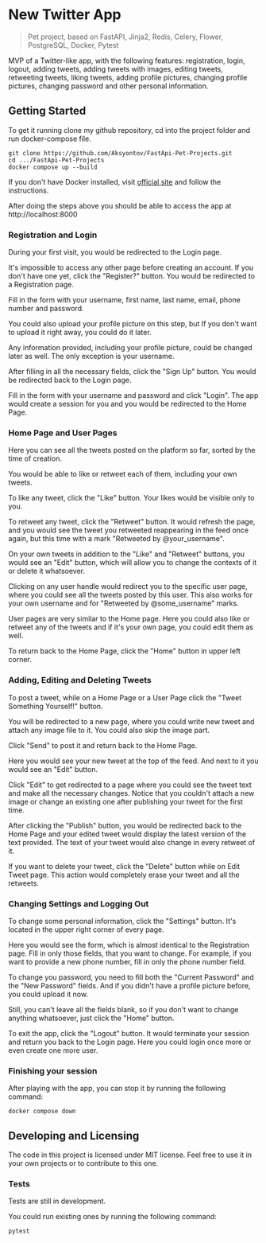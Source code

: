 # New Twitter App
> Pet project, based on FastAPI, Jinja2, Redis, Celery, 
> Flower, PostgreSQL, Docker, Pytest

MVP of a Twitter-like app, with the following features: registration, 
login, logout, adding tweets, adding tweets with images, editing tweets, 
retweeting tweets, liking tweets, adding profile pictures,
changing profile pictures, changing password 
and other personal information.


## Getting Started

To get it running clone my github repository, 
cd into the project folder and run docker-compose file.

```shell
git clone https://github.com/Aksyontov/FastApi-Pet-Projects.git
cd .../FastApi-Pet-Projects
docker compose up --build
```

If you don't have Docker installed, visit [official site](https://www.docker.com/get-started/) 
and follow the instructions.

After doing the steps above you should be able to access 
the app at http://localhost:8000

### Registration and Login

During your first visit, you would be redirected 
to the Login page. 

It's impossible to access any other page before creating an account. 
If you don't have one yet, click the "Register?" button. You would be
redirected to a Registration page. 

Fill in the form with your username, first name, 
last name, email, phone number and password. 

You could also upload
your profile picture on this step, but If you don't want to upload it right away, 
you could do it later. 

Any information provided, including your profile
picture, could be changed later as well. The only exception is your username.

After filling in all the necessary fields, click the "Sign Up" button.
You would be redirected back to the Login page.

Fill in the form with your username and password and click "Login". 
The app would create a session for you and you would be 
redirected to the Home Page.


### Home Page and User Pages

Here you can see 
all the tweets posted on the platform so far, 
sorted by the time of creation.

You would be able to like or retweet each of them, 
including your own tweets. 

To like any tweet, click the "Like" button. 
Your likes would be visible only to you. 

To retweet any tweet, click the "Retweet" button. It would refresh the page,
and you would see the tweet you retweeted reappearing in the feed once
again, but this time with a mark "Retweeted by @your_username".

On your own tweets in addition to the "Like" and "Retweet" buttons,
you would see an "Edit" button, which will allow you to change 
the contexts of it or delete it whatsoever.

Clicking on any user handle would redirect you to the specific user page, 
where you could see all the tweets posted by this user. This also works 
for your own username and for "Retweeted by @some_username" marks.

User pages are very similar to the Home page. Here you could also 
like or retweet any of the tweets and if it's your own page, you could 
edit them as well.

To return back to the Home Page, click the "Home" button in upper left corner.

### Adding, Editing and Deleting Tweets
To post a tweet, while on a Home Page or a User Page 
click the "Tweet Something Yourself!" button.

You will be redirected to a new page, where you could write new tweet and 
attach any image file to it. You could also skip the image part.

Click "Send" to post it and return back to the Home Page. 

Here you would see your new tweet at the top of the feed. And next to it
you would see an "Edit" button. 

Click "Edit" to get redirected to a page where you could see the tweet text
and make all the necessary changes. Notice that you couldn't attach 
a new image or change an existing one after publishing your tweet for the
first time.

After clicking the "Publish" button, you would be redirected back to 
the Home Page and your edited tweet would display the latest version 
of the text provided. The text of your tweet would also change in every 
retweet of it.

If you want to delete your tweet, click the "Delete" button while on Edit
Tweet page. This action would completely erase your tweet and all 
the retweets.

### Changing Settings and Logging Out

To change some personal information, click the "Settings" button. It's
located in the upper right corner of every page.

Here you would see the form, which is almost identical to the Registration 
page. Fill in only those fields, that you want to change. For example, if
you want to provide a new phone number, fill in only the phone number field.

To change you password, you need to fill both the "Current Password" and
the "New Password" fields. And if you didn't have a profile picture before,
you could upload it now.

Still, you can't leave all the fields blank, so if you don't want to 
change anything whatsoever, just click the "Home" button.

To exit the app, click the "Logout" button. It would terminate your session
and return you back to the Login page. Here you could login once more or
even create one more user.

### Finishing your session

After playing with the app, you can stop 
it by running the following command:

```shell
docker compose down
```

## Developing and Licensing

The code in this project is licensed under MIT license. Feel free to 
use it in your own projects or to contribute to this one.

### Tests
Tests are still in development. 

You could run existing ones 
by running the following command:

```shell
pytest
```